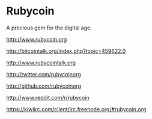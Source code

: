 Rubycoin
========

A precious gem for the digital age.

http://www.rubycoin.org

http://bitcointalk.org/index.php?topic=459622.0

http://www.rubycointalk.org

http://twitter.com/rubycoinorg

http://github.com/rubycoinorg

http://www.reddit.com/r/rubycoin

https://kiwiirc.com/client/irc.freenode.org/#rubycoin.org